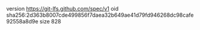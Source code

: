 version https://git-lfs.github.com/spec/v1
oid sha256:2d363b8007cde499856f7daea32b649ae41d79fd946268dc98cafe92558a8d9e
size 828
